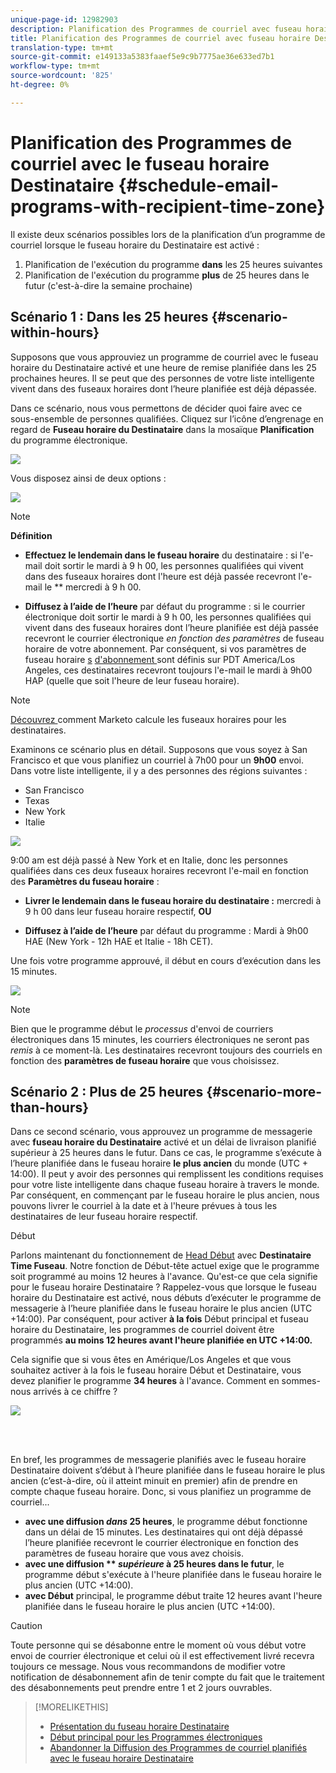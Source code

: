 ```yaml
---
unique-page-id: 12982903
description: Planification des Programmes de courriel avec fuseau horaire Destinataire - Documentation sur le marketing - Documentation du produit
title: Planification des Programmes de courriel avec fuseau horaire Destinataire
translation-type: tm+mt
source-git-commit: e149133a5383faaef5e9c9b7775ae36e633ed7b1
workflow-type: tm+mt
source-wordcount: '825'
ht-degree: 0%

---
```



# Planification des Programmes de courriel avec le fuseau horaire Destinataire {#schedule-email-programs-with-recipient-time-zone}

Il existe deux scénarios possibles lors de la planification d’un programme de courriel lorsque le fuseau horaire du Destinataire est activé :

1. Planification de l&#39;exécution du programme **dans** les 25 heures suivantes
1. Planification de l&#39;exécution du programme **plus** de 25 heures dans le futur (c&#39;est-à-dire la semaine prochaine)

## Scénario 1 : Dans les 25 heures {#scenario-within-hours}

Supposons que vous approuviez un programme de courriel avec le fuseau horaire du Destinataire activé et une heure de remise planifiée dans les 25 prochaines heures. Il se peut que des personnes de votre liste intelligente vivent dans des fuseaux horaires dont l’heure planifiée est déjà dépassée.

Dans ce scénario, nous vous permettons de décider quoi faire avec ce sous-ensemble de personnes qualifiées. Cliquez sur l’icône d’engrenage en regard de **Fuseau horaire du Destinataire** dans la mosaïque **Planification** du programme électronique.

![](assets/image2017-12-5-10-3a46-3a42.png)

Vous disposez ainsi de deux options :

![](assets/image2017-12-5-10-3a31-3a28.png)

>[!NOTE]
>
>**Définition**
>
>* **Effectuez le lendemain dans le fuseau horaire** du destinataire : si l&#39;e-mail doit sortir le mardi à 9 h 00, les personnes qualifiées qui vivent dans des fuseaux horaires dont l&#39;heure est déjà passée recevront l&#39;e-mail le  ** mercredi à 9 h 00.
   >
   >
* **Diffusez à l’aide de l’heure** par défaut du programme : si le courrier électronique doit sortir le mardi à 9 h 00, les personnes qualifiées qui vivent dans des fuseaux horaires dont l’heure planifiée est déjà passée recevront le courrier électronique  *en fonction des paramètres* de fuseau horaire de votre abonnement. Par conséquent, si vos paramètres de fuseau horaire [s](../../../../../product-docs/administration/settings/select-your-language-locale-and-time-zone.md) [d&#39;abonnement ](../../../../../product-docs/administration/settings/set-default-location-settings-for-a-subscription.md) sont définis sur PDT America/Los Angeles, ces destinataires recevront toujours l&#39;e-mail le mardi à 9h00 HAP (quelle que soit l&#39;heure de leur fuseau horaire).

>



>[!NOTE]
>
>[Découvrez ](https://docs.marketo.com/display/DOCS/Understanding+Recipient+Time+Zone#UnderstandingRecipientTimeZone-CalculatingTimeZone) comment Marketo calcule les fuseaux horaires pour les destinataires.

Examinons ce scénario plus en détail. Supposons que vous soyez à San Francisco et que vous planifiez un courriel à 7h00 pour un **9h00** envoi. Dans votre liste intelligente, il y a des personnes des régions suivantes :

* San Francisco
* Texas
* New York
* Italie

![](assets/image2017-12-6-10-3a52-3a41.png)

9:00 am est déjà passé à New York et en Italie, donc les personnes qualifiées dans ces deux fuseaux horaires recevront l&#39;e-mail en fonction des **Paramètres du fuseau horaire** :

* **Livrer le lendemain dans le fuseau horaire du destinataire :** mercredi à 9 h 00 dans leur fuseau horaire respectif,  **OU**

* **Diffusez à l’aide de l’heure** par défaut du programme : Mardi à 9h00 HAE (New York - 12h HAE et Italie - 18h CET).

Une fois votre programme approuvé, il début en cours d’exécution dans les 15 minutes.

![](assets/screen-shot-2017-12-09-at-3.34.14-pm.png)

>[!NOTE]
>
>Bien que le programme début le *processus* d&#39;envoi de courriers électroniques dans 15 minutes, les courriers électroniques ne seront pas *remis* à ce moment-là. Les destinataires recevront toujours des courriels en fonction des **paramètres de fuseau horaire** que vous choisissez.

## Scénario 2 : Plus de 25 heures {#scenario-more-than-hours}

Dans ce second scénario, vous approuvez un programme de messagerie avec **fuseau horaire du Destinataire** activé et un délai de livraison planifié supérieur à 25 heures dans le futur. Dans ce cas, le programme s’exécute à l’heure planifiée dans le fuseau horaire **le plus ancien** du monde (UTC + 14:00). Il peut y avoir des personnes qui remplissent les conditions requises pour votre liste intelligente dans chaque fuseau horaire à travers le monde. Par conséquent, en commençant par le fuseau horaire le plus ancien, nous pouvons livrer le courriel à la date et à l&#39;heure prévues à tous les destinataires de leur fuseau horaire respectif.

Début

Parlons maintenant du fonctionnement de [Head Début](../../../../../product-docs/email-marketing/email-programs/email-program-actions/head-start-for-email-programs.md) avec **Destinataire Time Fuseau**. Notre fonction de Début-tête actuel exige que le programme soit programmé au moins 12 heures à l&#39;avance. Qu&#39;est-ce que cela signifie pour le fuseau horaire Destinataire ? Rappelez-vous que lorsque le fuseau horaire du Destinataire est activé, nous débuts d’exécuter le programme de messagerie à l’heure planifiée dans le fuseau horaire le plus ancien (UTC +14:00). Par conséquent, pour activer **à la fois** Début principal et fuseau horaire du Destinataire, les programmes de courriel doivent être programmés **au moins 12 heures avant l&#39;heure planifiée en UTC +14:00.**

Cela signifie que si vous êtes en Amérique/Los Angeles et que vous souhaitez activer à la fois le fuseau horaire Début et Destinataire, vous devez planifier le programme **34 heures** à l&#39;avance. Comment en sommes-nous arrivés à ce chiffre ?

![](assets/image2017-12-5-13-3a11-3a38.png)

<br> 

En bref, les programmes de messagerie planifiés avec le fuseau horaire Destinataire doivent s’début à l’heure planifiée dans le fuseau horaire le plus ancien (c’est-à-dire, où il atteint minuit en premier) afin de prendre en compte chaque fuseau horaire. Donc, si vous planifiez un programme de courriel...

* **avec une diffusion  *dans* 25 heures**, le programme début fonctionne dans un délai de 15 minutes. Les destinataires qui ont déjà dépassé l’heure planifiée recevront le courrier électronique en fonction des paramètres de fuseau horaire que vous avez choisis.
* **avec une diffusion  ** *supérieure* à 25 heures dans le futur**, le programme début s&#39;exécute à l&#39;heure planifiée dans le fuseau horaire le plus ancien (UTC +14:00).
* **avec Début** principal, le programme début traite 12 heures avant l&#39;heure planifiée dans le fuseau horaire le plus ancien (UTC +14:00).

>[!CAUTION]
>
>Toute personne qui se désabonne entre le moment où vous début votre envoi de courrier électronique et celui où il est effectivement livré recevra toujours ce message. Nous vous recommandons de modifier votre notification de désabonnement afin de tenir compte du fait que le traitement des désabonnements peut prendre entre 1 et 2 jours ouvrables.

>[!MORELIKETHIS]
>
>* [Présentation du fuseau horaire Destinataire](understanding-recipient-time-zone.md)
>* [Début principal pour les Programmes électroniques](../../../../../product-docs/email-marketing/email-programs/email-program-actions/head-start-for-email-programs.md)
>* [Abandonner la Diffusion des Programmes de courriel planifiés avec le fuseau horaire Destinataire](abort-delivery-of-email-programs-scheduled-with-recipient-time-zone.md)

>



